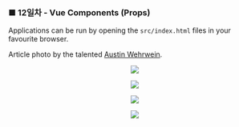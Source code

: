 <h3>■ 12일차 - Vue Components (Props)</h3>

Applications can be run by opening the `src/index.html` files in your favourite browser.

Article photo by the talented [Austin Wehrwein](https://unsplash.com/photos/bgt8qbaIgq8).

<p align="center">
  <img src="./public/assets/nested-components-vue-devtools.png"/>
</p>
<p align="center">
  <img src="./public/assets/nested-twitter-app-diagram.png"/>
</p>
<p align="center">
  <img src="./public/assets/props-diagram.png"/>
</p>
<p align="center">
  <img src="./public/assets/props-example-app.png"/>
</p>
